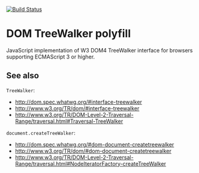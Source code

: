 [![Build Status](https://travis-ci.org/Krinkle/dom-TreeWalker-polyfill.svg?branch=master)](https://travis-ci.org/Krinkle/dom-TreeWalker-polyfill)

# DOM TreeWalker polyfill 

JavaScript implementation of W3 DOM4 TreeWalker interface for browsers supporting ECMAScript 3 or higher.

## See also

`TreeWalker`:
* http://dom.spec.whatwg.org/#interface-treewalker
* http://www.w3.org/TR/dom/#interface-treewalker
* http://www.w3.org/TR/DOM-Level-2-Traversal-Range/traversal.html#Traversal-TreeWalker

`document.createTreeWalker`:
* http://dom.spec.whatwg.org/#dom-document-createtreewalker
* http://www.w3.org/TR/dom/#dom-document-createtreewalker
* http://www.w3.org/TR/DOM-Level-2-Traversal-Range/traversal.html#NodeIteratorFactory-createTreeWalker
